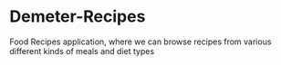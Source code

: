 # Demeter-Recipes
Food Recipes application, where we can browse recipes from various different kinds of meals and diet types
